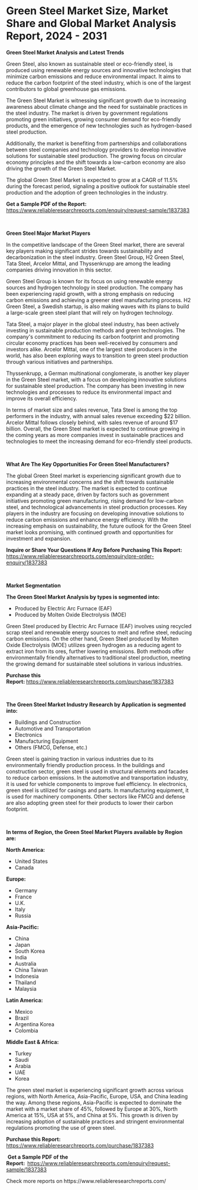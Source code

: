 <p><h1>Green Steel Market Size, Market Share and Global Market Analysis Report, 2024 - 2031</h1></p><p><strong>Green Steel Market Analysis and Latest Trends</strong></p>
<p><p>Green Steel, also known as sustainable steel or eco-friendly steel, is produced using renewable energy sources and innovative technologies that minimize carbon emissions and reduce environmental impact. It aims to reduce the carbon footprint of the steel industry, which is one of the largest contributors to global greenhouse gas emissions.</p><p>The Green Steel Market is witnessing significant growth due to increasing awareness about climate change and the need for sustainable practices in the steel industry. The market is driven by government regulations promoting green initiatives, growing consumer demand for eco-friendly products, and the emergence of new technologies such as hydrogen-based steel production.</p><p>Additionally, the market is benefiting from partnerships and collaborations between steel companies and technology providers to develop innovative solutions for sustainable steel production. The growing focus on circular economy principles and the shift towards a low-carbon economy are also driving the growth of the Green Steel Market.</p><p>The global Green Steel Market is expected to grow at a CAGR of 11.5% during the forecast period, signaling a positive outlook for sustainable steel production and the adoption of green technologies in the industry.</p></p>
<p><strong>Get a Sample PDF of the Report:&nbsp;</strong> <a href="https://www.reliableresearchreports.com/enquiry/request-sample/1837383">https://www.reliableresearchreports.com/enquiry/request-sample/1837383</a></p>
<p>&nbsp;</p>
<p><strong>Green Steel Major Market Players</strong></p>
<p><p>In the competitive landscape of the Green Steel market, there are several key players making significant strides towards sustainability and decarbonization in the steel industry. Green Steel Group, H2 Green Steel, Tata Steel, Arcelor Mittal, and Thyssenkrupp are among the leading companies driving innovation in this sector.</p><p>Green Steel Group is known for its focus on using renewable energy sources and hydrogen technology in steel production. The company has been experiencing rapid growth, with a strong emphasis on reducing carbon emissions and achieving a greener steel manufacturing process. H2 Green Steel, a Swedish startup, is also making waves with its plans to build a large-scale green steel plant that will rely on hydrogen technology.</p><p>Tata Steel, a major player in the global steel industry, has been actively investing in sustainable production methods and green technologies. The company's commitment to reducing its carbon footprint and promoting circular economy practices has been well-received by consumers and investors alike. Arcelor Mittal, one of the largest steel producers in the world, has also been exploring ways to transition to green steel production through various initiatives and partnerships.</p><p>Thyssenkrupp, a German multinational conglomerate, is another key player in the Green Steel market, with a focus on developing innovative solutions for sustainable steel production. The company has been investing in new technologies and processes to reduce its environmental impact and improve its overall efficiency.</p><p>In terms of market size and sales revenue, Tata Steel is among the top performers in the industry, with annual sales revenue exceeding $22 billion. Arcelor Mittal follows closely behind, with sales revenue of around $17 billion. Overall, the Green Steel market is expected to continue growing in the coming years as more companies invest in sustainable practices and technologies to meet the increasing demand for eco-friendly steel products.</p></p>
<p>&nbsp;</p>
<p><strong>What Are The Key Opportunities For Green Steel Manufacturers?</strong></p>
<p><p>The global Green Steel market is experiencing significant growth due to increasing environmental concerns and the shift towards sustainable practices in the steel industry. The market is expected to continue expanding at a steady pace, driven by factors such as government initiatives promoting green manufacturing, rising demand for low-carbon steel, and technological advancements in steel production processes. Key players in the industry are focusing on developing innovative solutions to reduce carbon emissions and enhance energy efficiency. With the increasing emphasis on sustainability, the future outlook for the Green Steel market looks promising, with continued growth and opportunities for investment and expansion.</p></p>
<p><strong>Inquire or Share Your Questions If Any Before Purchasing This Report:</strong> <a href="https://www.reliableresearchreports.com/enquiry/pre-order-enquiry/1837383">https://www.reliableresearchreports.com/enquiry/pre-order-enquiry/1837383</a></p>
<p>&nbsp;</p>
<p><strong>Market Segmentation</strong></p>
<p><strong>The Green Steel Market Analysis by types is segmented into:</strong></p>
<p><ul><li>Produced by Electric Arc Furnace (EAF)</li><li>Produced by Molten Oxide Electrolysis (MOE)</li></ul></p>
<p><p>Green Steel produced by Electric Arc Furnace (EAF) involves using recycled scrap steel and renewable energy sources to melt and refine steel, reducing carbon emissions. On the other hand, Green Steel produced by Molten Oxide Electrolysis (MOE) utilizes green hydrogen as a reducing agent to extract iron from its ores, further lowering emissions. Both methods offer environmentally friendly alternatives to traditional steel production, meeting the growing demand for sustainable steel solutions in various industries.</p></p>
<p><strong>Purchase this Report:&nbsp;</strong><a href="https://www.reliableresearchreports.com/purchase/1837383">https://www.reliableresearchreports.com/purchase/1837383</a></p>
<p>&nbsp;</p>
<p><strong>The Green Steel Market Industry Research by Application is segmented into:</strong></p>
<p><ul><li>Buildings and Construction</li><li>Automotive and Transportation</li><li>Electronics</li><li>Manufacturing Equipment</li><li>Others (FMCG, Defense, etc.)</li></ul></p>
<p><p>Green steel is gaining traction in various industries due to its environmentally friendly production process. In the buildings and construction sector, green steel is used in structural elements and facades to reduce carbon emissions. In the automotive and transportation industry, it is used for vehicle components to improve fuel efficiency. In electronics, green steel is utilized for casings and parts. In manufacturing equipment, it is used for machinery components. Other sectors like FMCG and defense are also adopting green steel for their products to lower their carbon footprint.</p></p>
<p>&nbsp;</p>
<p><strong>In terms of Region, the Green Steel Market Players available by Region are:</strong></p>
<p>
    <p> <strong> North America: </strong>
        <ul>
            <li>United States</li>
            <li>Canada</li>
        </ul>
        </p> 
    <p> <strong> Europe: </strong>
        <ul>
            <li>Germany</li>
            <li>France</li>
            <li>U.K.</li>
            <li>Italy</li>
            <li>Russia</li>
        </ul>
        </p> 
    <p> <strong> Asia-Pacific: </strong>
        <ul>
            <li>China</li>
            <li>Japan</li>
            <li>South Korea</li>
            <li>India</li>
            <li>Australia</li>
            <li>China Taiwan</li>
            <li>Indonesia</li>
            <li>Thailand</li>
            <li>Malaysia</li>
        </ul>
        </p> 
    <p> <strong> Latin America: </strong>
        <ul>
            <li>Mexico</li>
            <li>Brazil</li>
            <li>Argentina Korea</li>
            <li>Colombia</li>
        </ul>
        </p> 
    <p> <strong> Middle East & Africa: </strong>
        <ul>
            <li>Turkey</li>
            <li>Saudi</li>
            <li>Arabia</li>
            <li>UAE</li>
            <li>Korea</li>
        </ul>
    </p>
    </p>
<p><p>The green steel market is experiencing significant growth across various regions, with North America, Asia-Pacific, Europe, USA, and China leading the way. Among these regions, Asia-Pacific is expected to dominate the market with a market share of 45%, followed by Europe at 30%, North America at 15%, USA at 5%, and China at 5%. This growth is driven by increasing adoption of sustainable practices and stringent environmental regulations promoting the use of green steel.</p></p>
<p><strong>Purchase this Report: </strong><a href="https://www.reliableresearchreports.com/purchase/1837383">https://www.reliableresearchreports.com/purchase/1837383</a></p>
<p>&nbsp;<strong>Get a Sample PDF of the Report:&nbsp;&nbsp;</strong><a href="https://www.reliableresearchreports.com/enquiry/request-sample/1837383">https://www.reliableresearchreports.com/enquiry/request-sample/1837383</a></p>
<p><strong></strong></p>
<p>Check more reports on https://www.reliableresearchreports.com/</p>